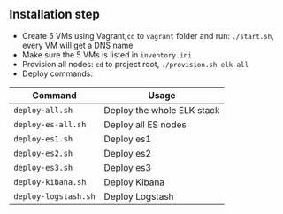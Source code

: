 ## Installation step
- Create 5 VMs using Vagrant,`cd` to `vagrant` folder and run: `./start.sh`, every VM will get a DNS name
- Make sure the 5 VMs is listed in `inventory.ini`
- Provision all nodes: `cd` to project root, `./provision.sh elk-all`
- Deploy commands:

|Command|Usage|
| --- | --- |
|`deploy-all.sh`|Deploy the whole ELK stack|
|`deploy-es-all.sh`|Deploy all ES nodes|
|`deploy-es1.sh`|Deploy es1|
|`deploy-es2.sh`|Deploy es2|
|`deploy-es3.sh`|Deploy es3|
|`deploy-kibana.sh`|Deploy Kibana|
|`deploy-logstash.sh`|Deploy Logstash|
